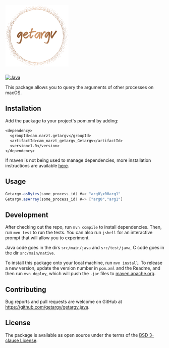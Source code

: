 <h1><img src="logo.svg" width="200" alt="getargv"></h1>

[![Java](https://github.com/getargv/getargv.java/actions/workflows/main.yml/badge.svg)](https://github.com/getargv/getargv.java/actions/workflows/main.yml)

This package allows you to query the arguments of other processes on macOS.

## Installation

Add the package to your project's pom.xml by adding:

```
<dependency>
  <groupId>cam.narzt.getargv</groupId>
  <artifactId>cam_narzt_getargv_Getargv</artifactId>
  <version>1.0</version>
</dependency>
```

If maven is not being used to manage dependencies, more installation instructions are available [here](https://central.maven.repo/getargv/dependency-info.html).

## Usage

```java
Getargv.asBytes(some_process_id) #=> "arg0\x00arg1"
Getargv.asArray(some_process_id) #=> ["arg0","arg1"]
```

## Development

After checking out the repo, run `mvn compile` to install dependencies. Then, run `mvn test` to run the tests. You can also run `jshell` for an interactive prompt that will allow you to experiment.

Java code goes in the dirs `src/main/java` and `src/test/java`, C code goes in the dir `src/main/native`.

To install this package onto your local machine, run `mvn install`. To release a new version, update the version number in `pom.xml` and the Readme, and then run `mvn deploy`, which will push the `.jar` files to [maven.apache.org](https://maven.apache.org/repository/).

## Contributing

Bug reports and pull requests are welcome on GitHub at https://github.com/getargv/getargv.java.

## License

The package is available as open source under the terms of the [BSD 3-clause License](https://opensource.org/licenses/BSD-3-Clause).
